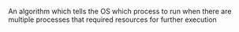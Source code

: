 An algorithm which tells the OS which process to run when there are multiple processes that required resources for further execution